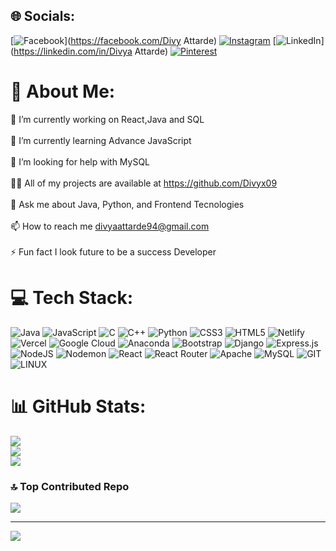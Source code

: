 

## 🌐 Socials:
[![Facebook](https://img.shields.io/badge/Facebook-%231877F2.svg?logo=Facebook&logoColor=white)](https://facebook.com/Divy Attarde) [![Instagram](https://img.shields.io/badge/Instagram-%23E4405F.svg?logo=Instagram&logoColor=white)](https://instagram.com/divyx09) [![LinkedIn](https://img.shields.io/badge/LinkedIn-%230077B5.svg?logo=linkedin&logoColor=white)](https://linkedin.com/in/Divya Attarde) [![Pinterest](https://img.shields.io/badge/Pinterest-%23E60023.svg?logo=Pinterest&logoColor=white)](https://pinterest.com/@divyaattarde94) 

# 💫 About Me:
🔭 I’m currently working on React,Java and SQL<br><br>🌱 I’m currently learning Advance JavaScript<br><br>🤝 I’m looking for help with MySQL<br><br>👨‍💻 All of my projects are available at https://github.com/Divyx09<br><br>💬 Ask me about Java, Python, and Frontend Tecnologies<br><br>📫 How to reach me divyaattarde94@gmail.com<br><br>⚡ Fun fact I look future to be a success Developer
# 💻 Tech Stack:
![Java](https://img.shields.io/badge/java-%23ED8B00.svg?style=for-the-badge&logo=openjdk&logoColor=white) ![JavaScript](https://img.shields.io/badge/javascript-%23323330.svg?style=for-the-badge&logo=javascript&logoColor=%23F7DF1E) ![C](https://img.shields.io/badge/c-%2300599C.svg?style=for-the-badge&logo=c&logoColor=white) ![C++](https://img.shields.io/badge/c++-%2300599C.svg?style=for-the-badge&logo=c%2B%2B&logoColor=white) ![Python](https://img.shields.io/badge/python-3670A0?style=for-the-badge&logo=python&logoColor=ffdd54) ![CSS3](https://img.shields.io/badge/css3-%231572B6.svg?style=for-the-badge&logo=css3&logoColor=white) ![HTML5](https://img.shields.io/badge/html5-%23E34F26.svg?style=for-the-badge&logo=html5&logoColor=white) ![Netlify](https://img.shields.io/badge/netlify-%23000000.svg?style=for-the-badge&logo=netlify&logoColor=#00C7B7) ![Vercel](https://img.shields.io/badge/vercel-%23000000.svg?style=for-the-badge&logo=vercel&logoColor=white) ![Google Cloud](https://img.shields.io/badge/GoogleCloud-%234285F4.svg?style=for-the-badge&logo=google-cloud&logoColor=white) ![Anaconda](https://img.shields.io/badge/Anaconda-%2344A833.svg?style=for-the-badge&logo=anaconda&logoColor=white) ![Bootstrap](https://img.shields.io/badge/bootstrap-%238511FA.svg?style=for-the-badge&logo=bootstrap&logoColor=white) ![Django](https://img.shields.io/badge/django-%23092E20.svg?style=for-the-badge&logo=django&logoColor=white) ![Express.js](https://img.shields.io/badge/express.js-%23404d59.svg?style=for-the-badge&logo=express&logoColor=%2361DAFB) ![NodeJS](https://img.shields.io/badge/node.js-6DA55F?style=for-the-badge&logo=node.js&logoColor=white) ![Nodemon](https://img.shields.io/badge/NODEMON-%23323330.svg?style=for-the-badge&logo=nodemon&logoColor=%BBDEAD) ![React](https://img.shields.io/badge/react-%2320232a.svg?style=for-the-badge&logo=react&logoColor=%2361DAFB) ![React Router](https://img.shields.io/badge/React_Router-CA4245?style=for-the-badge&logo=react-router&logoColor=white) ![Apache](https://img.shields.io/badge/apache-%23D42029.svg?style=for-the-badge&logo=apache&logoColor=white) ![MySQL](https://img.shields.io/badge/mysql-%2300000f.svg?style=for-the-badge&logo=mysql&logoColor=white) ![GIT](https://img.shields.io/badge/Git-fc6d26?style=for-the-badge&logo=git&logoColor=white) ![LINUX](https://img.shields.io/badge/Linux-FCC624?style=for-the-badge&logo=linux&logoColor=black)
# 📊 GitHub Stats:
![](https://github-readme-stats.vercel.app/api?username=Divyx09&theme=dark&hide_border=false&include_all_commits=true&count_private=true)<br/>
![](https://github-readme-streak-stats.herokuapp.com/?user=Divyx09&theme=dark&hide_border=false)<br/>
![](https://github-readme-stats.vercel.app/api/top-langs/?username=Divyx09&theme=dark&hide_border=false&include_all_commits=true&count_private=true&layout=compact)

### 🔝 Top Contributed Repo
![](https://github-contributor-stats.vercel.app/api?username=Divyx09&limit=5&theme=dark&combine_all_yearly_contributions=true)

---
[![](https://visitcount.itsvg.in/api?id=Divyx09&icon=0&color=9)](https://visitcount.itsvg.in)

<!-- Proudly created with GPRM ( https://gprm.itsvg.in ) -->

